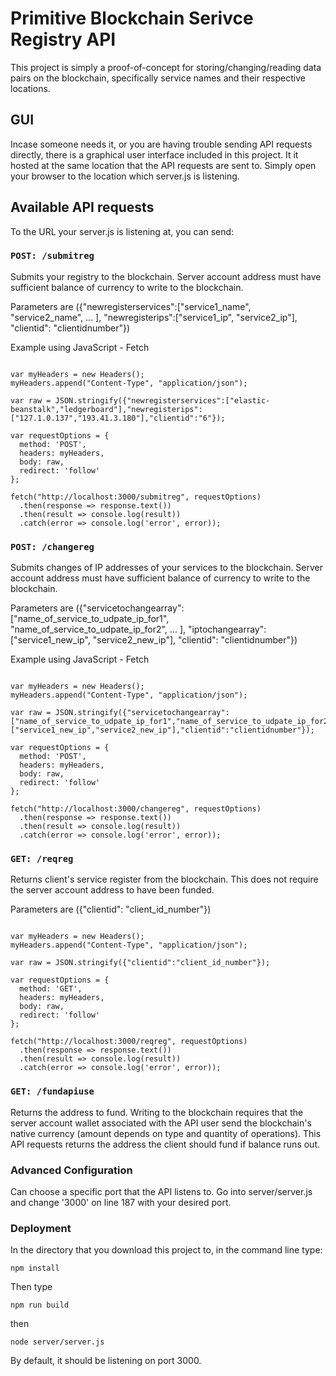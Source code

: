 # Primitive Blockchain Serivce Registry API

This project is simply a proof-of-concept for storing/changing/reading data pairs on the blockchain, specifically service names and their respective locations.

## GUI

Incase someone needs it, or you are having trouble sending API requests directly, there is a graphical user interface included in this project. It it hosted at the same location that the API requests are sent to. Simply open your browser to the location which server.js is listening.

## Available API requests

To the URL your server.js is listening at, you can send:

### `POST: /submitreg`

Submits your registry to the blockchain.
Server account address must have sufficient balance of currency to write to the blockchain.

Parameters are ({"newregisterservices":["service1_name", "service2_name", ... ], "newregisterips":["service1_ip", "service2_ip"], "clientid": "clientidnumber"})

Example using JavaScript - Fetch

```

var myHeaders = new Headers();
myHeaders.append("Content-Type", "application/json");

var raw = JSON.stringify({"newregisterservices":["elastic-beanstalk","ledgerboard"],"newregisterips":["127.1.0.137","193.41.3.180"],"clientid":"6"});

var requestOptions = {
  method: 'POST',
  headers: myHeaders,
  body: raw,
  redirect: 'follow'
};

fetch("http://localhost:3000/submitreg", requestOptions)
  .then(response => response.text())
  .then(result => console.log(result))
  .catch(error => console.log('error', error));

```

 ### `POST: /changereg`

Submits changes of IP addresses of your services to the blockchain.
Server account address must have sufficient balance of currency to write to the blockchain.

Parameters are ({"servicetochangearray":["name_of_service_to_udpate_ip_for1", "name_of_service_to_udpate_ip_for2", ... ], "iptochangearray":["service1_new_ip", "service2_new_ip"], "clientid": "clientidnumber"})

Example using JavaScript - Fetch

```

var myHeaders = new Headers();
myHeaders.append("Content-Type", "application/json");

var raw = JSON.stringify({"servicetochangearray":["name_of_service_to_udpate_ip_for1","name_of_service_to_udpate_ip_for2"],"iptochangearray":["service1_new_ip","service2_new_ip"],"clientid":"clientidnumber"});

var requestOptions = {
  method: 'POST',
  headers: myHeaders,
  body: raw,
  redirect: 'follow'
};

fetch("http://localhost:3000/changereg", requestOptions)
  .then(response => response.text())
  .then(result => console.log(result))
  .catch(error => console.log('error', error));

```

### `GET: /reqreg`

Returns client's service register from the blockchain.
This does not require the server account address to have been funded.

Parameters are ({"clientid": "client_id_number"})

```

var myHeaders = new Headers();
myHeaders.append("Content-Type", "application/json");

var raw = JSON.stringify({"clientid":"client_id_number"});

var requestOptions = {
  method: 'GET',
  headers: myHeaders,
  body: raw,
  redirect: 'follow'
};

fetch("http://localhost:3000/reqreg", requestOptions)
  .then(response => response.text())
  .then(result => console.log(result))
  .catch(error => console.log('error', error));

  ```

### `GET: /fundapiuse`

Returns the address to fund. Writing to the blockchain requires that the server account wallet associated with the API user send the blockchain's native currency (amount depends on type and quantity of operations). This API requests returns the address the client should fund if balance runs out.


### Advanced Configuration

Can choose a specific port that the API listens to. Go into server/server.js and change '3000' on line 187 with your desired port.

### Deployment

In the directory that you download this project to, in the command line type:
```
npm install
```
Then type 
```
npm run build
```
then
```
node server/server.js
```
By default, it should be listening on port 3000.

